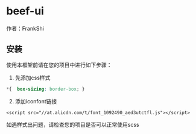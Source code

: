 # beef-ui

作者：FrankShi

## 安装

使用本框架前请在您的项目中进行如下步骤：
1. 先添加css样式
```css
*{  box-sizing: border-box; }
```
2. 添加iconfont链接
```
<script src="//at.alicdn.com/t/font_1092490_aed3utctfl.js"></script>
```

如遇样式出问题，请检查您的项目是否可以正常使用scss
